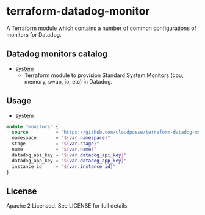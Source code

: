 # terraform-datadog-monitor

A Terraform module which contains a number of common configurations of monitors for Datadog.


## Datadog monitors catalog

- [system](https://github.com/cloudposse/terraform-datadog-monitor/tree/master/system)
    - Terraform module to provision Standard System Monitors (cpu, memory, swap, io, etc) in Datadog.

## Usage

- [system](https://github.com/cloudposse/terraform-datadog-monitor/tree/master/system)

```terraform
module "monitors" {
  source          = "https://github.com/cloudposse/terraform-datadog-monitor//system"
  namespace       = "${var.namespace}"
  stage           = "${var.stage}"
  name            = "${var.name}"
  datadog_api_key = "${var.datadog_api_key}"
  datadog_app_key = "${var.datadog_app_key}"
  instance_id     = "${var.instance_id}"
}
```

## License

Apache 2 Licensed. See LICENSE for full details.
